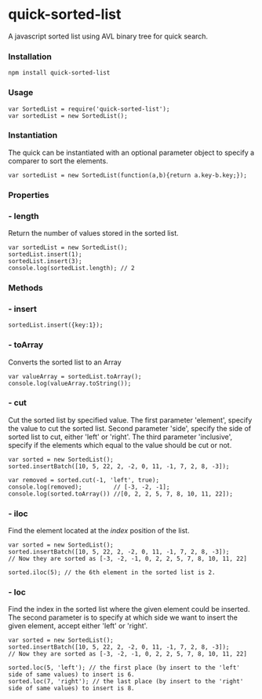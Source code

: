 # quick-sorted-list
A javascript sorted list using AVL binary tree for quick search.

### Installation ###
```
npm install quick-sorted-list
```
### Usage ###
```
var SortedList = require('quick-sorted-list');
var sortedList = new SortedList();
```
### Instantiation ###
The quick can be instantiated with an optional parameter object to specify a comparer to sort the elements.
```
var sortedList = new SortedList(function(a,b){return a.key-b.key;});
```
### Properties ###
### - length ###
Return the number of values stored in the sorted list.
```
var sortedList = new SortedList();
sortedList.insert(1);
sortedList.insert(3);
console.log(sortedList.length); // 2
```

### Methods ###
### - insert ###
```
sortedList.insert({key:1});
```

### - toArray ###
Converts the sorted list to an Array
```
var valueArray = sortedList.toArray();
console.log(valueArray.toString());
```
### - cut ###
Cut the sorted list by specified value. 
The first parameter 'element', specify the value to cut the sorted list.
Second parameter 'side', specify the side of sorted list to cut, either 'left' or 'right'.
The third parameter 'inclusive', specify if the elements which equal to the value should be cut or not.
```
var sorted = new SortedList();
sorted.insertBatch([10, 5, 22, 2, -2, 0, 11, -1, 7, 2, 8, -3]);

var removed = sorted.cut(-1, 'left', true);
console.log(removed);         // [-3, -2, -1];
console.log(sorted.toArray()) //[0, 2, 2, 5, 7, 8, 10, 11, 22]);

```
### - iloc ###
Find the element located at the *index* position of the list.
```
var sorted = new SortedList();
sorted.insertBatch([10, 5, 22, 2, -2, 0, 11, -1, 7, 2, 8, -3]);
// Now they are sorted as [-3, -2, -1, 0, 2, 2, 5, 7, 8, 10, 11, 22]

sorted.iloc(5); // the 6th element in the sorted list is 2.
```

### - loc ###
Find the index in the sorted list where the given element could be inserted. 
The second parameter is to specify at which side we want to insert the given element, accept either 'left' or 'right'.
```
var sorted = new SortedList();
sorted.insertBatch([10, 5, 22, 2, -2, 0, 11, -1, 7, 2, 8, -3]); 
// Now they are sorted as [-3, -2, -1, 0, 2, 2, 5, 7, 8, 10, 11, 22]

sorted.loc(5, 'left'); // the first place (by insert to the 'left' side of same values) to insert is 6.
sorted.loc(7, 'right'); // the last place (by insert to the 'right' side of same values) to insert is 8.
```
